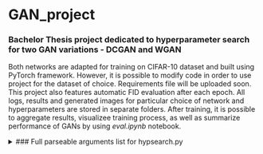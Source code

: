 # GAN_project

### Bachelor Thesis project dedicated to hyperparameter search for two GAN variations - DCGAN and WGAN

Both networks are adapted for training on CIFAR-10 dataset and built using PyTorch framework. However, it is possible to modify code in order to use project for the dataset of choice. Requirements file will be uploaded soon. This project also features automatic FID evaluation after each epoch. All logs, results and generated images for particular choice of network and hyperparameters are stored in separate folders. After training, it is possible to aggregate results, visualizee training process, as well as summarize performance of GANs by using *eval.ipynb* notebook.

<details>
<summary>### Full parseable arguments list for hypsearch.py</summary>
<br>
hyp_search:<br/>
  --LR_Ds [LR_DS [LR_DS ...]]<br/>
                        LR_D list 1, usage example "--LR_Ds 0.0001 0.0002
                        0.0004"
                        
  --LR_Gs [LR_GS [LR_GS ...]]<br/>
                        LR_G list 2, usage example "--LR_Gs 0.0001 0.0002
                        0.0004"
                        
  --SEEDS [SEEDS [SEEDS ...]]<br/>
                        SEED list, usage example "--SEEDS 4242 4343 4444"
                       

gan_hyps:<br/>
  --gan_type {GAN,WGAN}<br/>
                        The type of GAN
                        
  --BATCH_SIZE<br/>
                        The size of batch
                        
  --IMAGE_SIZE<br/>
                        The size of input image
                        
  --INPUT_NOISE<br/>
                        Input noise for generator
                        
  --GENERATOR_FILTERS<br/>
                        The size of convolution filters of G
                        
  --DISCRIMINATOR_FILTERS<br/>
                        The size of convolution filters of D
                        
  --KERNEL_SIZE<br/>
                        The size of kernel for convolution layers
                        
  --NUMBER_CHANNELS<br/>
                        The number of input channels
                        
  --N_EPOCHS<br/>   The number of epochs to run
  
  --B1<br/>               Beta 1
  
  --B2<br/>               Beta 2
  
  --VECTOR_LEN<br/>
                        The number of images to pass for FID calculation (both for real and fake samples)
                        
  --C<br/>                 Clipping value
  
  --save_dir<br/>   Directory name to save training checkpoints to
  
  --result_dir<br/>
                        Directory name to save generated images to
                        
  --log_dir<br/>     Directory name to save training logs to
  
  --dataset<br/>     Dataset name

</details>

